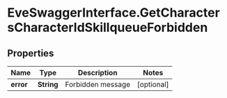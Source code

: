 # EveSwaggerInterface.GetCharactersCharacterIdSkillqueueForbidden

## Properties
Name | Type | Description | Notes
------------ | ------------- | ------------- | -------------
**error** | **String** | Forbidden message | [optional] 


